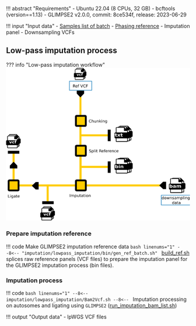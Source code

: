 !!! abstract "Requirements"
    - Ubuntu 22.04 (8 CPUs, 32 GB)
    - bcftools (version==1.13)
    - GLIMPSE2 v2.0.0, commit: 8ce534f, release: 2023-06-29

!!! input "Input data"
    - [Samples list of batch][4]
    - [Phasing reference][5]
    - Imputation panel
    - Downsampling VCFs

## Low-pass imputation process

??? info "Low-pass imputation workflow"
    ![](../assets/img/glimpse-workflow.png)

### Prepare imputation reference

!!! code
    Make GLIMPSE2 imputation reference data
    ```bash linenums="1"
    --8<-- "imputation/lowpass_imputation/bin/gen_ref_batch.sh"
    ```
    [build_ref.sh][3] splices raw reference panels (VCF files) to prepare the imputation panel for the GLIMPSE2 imputation process (bin files). 

### Imputation process 

!!! code
    ```bash linenums="1"
    --8<--
    imputation/lowpass_imputation/Bam2Vcf.sh
    --8<--
    ```
    Imputation processing on autosomes and ligating using `GLIMPSE2` ([run_imputation_bam_list.sh][1])

!!! output "Output data"
    - lpWGS VCF files


[1]: https://github.com/KTest-VN/lps_paper/blob/main/imputation/lowpass_imputation/bin/run_imputation_bam_list.sh
[2]: https://github.com/KTest-VN/lps_paper/blob/main/imputation/lowpass_imputation/bin/gen_ref_batch.sh
[3]: https://github.com/KTest-VN/lps_paper/blob/main/imputation/lowpass_imputation/bin/buid_ref.sh
[4]: https://github.com/KTest-VN/lps_paper/tree/main/support_data/maps 
[5]: https://github.com/KTest-VN/lps_paper/tree/main/support_data/sample_list